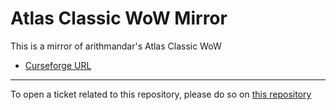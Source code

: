 # Atlas Classic WoW Mirror

This is a mirror of arithmandar's Atlas Classic WoW

- [Curseforge URL](https://www.curseforge.com/wow/addons/atlas-classicwow)

----

To open a ticket related to this repository, please do so on [this repository](https://github.com/curseforge-mirror/.github)